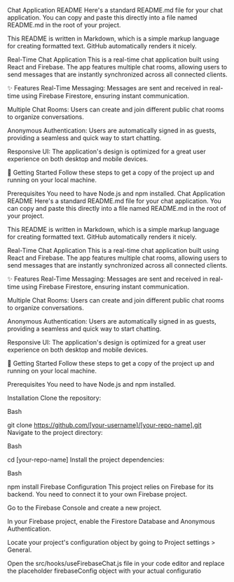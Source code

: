 Chat Application README
Here's a standard README.md file for your chat application. You can copy and paste this directly into a file named README.md in the root of your project.

This README is written in Markdown, which is a simple markup language for creating formatted text. GitHub automatically renders it nicely.

Real-Time Chat Application
This is a real-time chat application built using React and Firebase. The app features multiple chat rooms, allowing users to send messages that are instantly synchronized across all connected clients.

✨ Features
Real-Time Messaging: Messages are sent and received in real-time using Firebase Firestore, ensuring instant communication.

Multiple Chat Rooms: Users can create and join different public chat rooms to organize conversations.

Anonymous Authentication: Users are automatically signed in as guests, providing a seamless and quick way to start chatting.

Responsive UI: The application's design is optimized for a great user experience on both desktop and mobile devices.

🚀 Getting Started
Follow these steps to get a copy of the project up and running on your local machine.

Prerequisites
You need to have Node.js and npm installed.
Chat Application README
Here's a standard README.md file for your chat application. You can copy and paste this directly into a file named README.md in the root of your project.

This README is written in Markdown, which is a simple markup language for creating formatted text. GitHub automatically renders it nicely.

Real-Time Chat Application
This is a real-time chat application built using React and Firebase. The app features multiple chat rooms, allowing users to send messages that are instantly synchronized across all connected clients.

✨ Features
Real-Time Messaging: Messages are sent and received in real-time using Firebase Firestore, ensuring instant communication.

Multiple Chat Rooms: Users can create and join different public chat rooms to organize conversations.

Anonymous Authentication: Users are automatically signed in as guests, providing a seamless and quick way to start chatting.

Responsive UI: The application's design is optimized for a great user experience on both desktop and mobile devices.

🚀 Getting Started
Follow these steps to get a copy of the project up and running on your local machine.

Prerequisites
You need to have Node.js and npm installed.

Installation
Clone the repository:

Bash

git clone https://github.com/[your-username]/[your-repo-name].git
Navigate to the project directory:

Bash

cd [your-repo-name]
Install the project dependencies:

Bash

npm install
Firebase Configuration
This project relies on Firebase for its backend. You need to connect it to your own Firebase project.

Go to the Firebase Console and create a new project.

In your Firebase project, enable the Firestore Database and Anonymous Authentication.

Locate your project's configuration object by going to Project settings > General.

Open the src/hooks/useFirebaseChat.js file in your code editor and replace the placeholder firebaseConfig object with your actual configuratio

